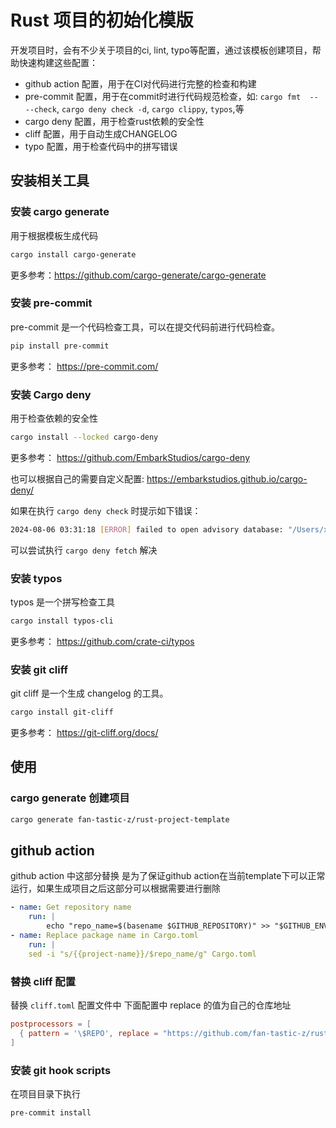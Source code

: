 # Rust 项目的初始化模版

开发项目时，会有不少关于项目的ci, lint, typo等配置，通过该模板创建项目，帮助快速构建这些配置：

- github action 配置，用于在CI对代码进行完整的检查和构建
- pre-commit 配置，用于在commit时进行代码规范检查，如: `cargo fmt  -- --check`, `cargo deny check -d`, `cargo clippy`, `typos`,等
- cargo deny 配置，用于检查rust依赖的安全性
- cliff 配置，用于自动生成CHANGELOG
- typo 配置，用于检查代码中的拼写错误

## 安装相关工具

### 安装 cargo generate

用于根据模板生成代码

```bash
cargo install cargo-generate
```

更多参考：<https://github.com/cargo-generate/cargo-generate>

### 安装 pre-commit

pre-commit 是一个代码检查工具，可以在提交代码前进行代码检查。

```bash
pip install pre-commit
```

更多参考： <https://pre-commit.com/>

### 安装 Cargo deny

用于检查依赖的安全性

```bash
cargo install --locked cargo-deny
```

更多参考： <https://github.com/EmbarkStudios/cargo-deny>

也可以根据自己的需要自定义配置: <https://embarkstudios.github.io/cargo-deny/>

如果在执行 `cargo deny check` 时提示如下错误：

```bash
2024-08-06 03:31:18 [ERROR] failed to open advisory database: "/Users/xxx/.cargo/advisory-dbs/github.com-2f857891b7f43c59" does not appear to be a git repository: Could not retrieve metadata of "/Users/xxx/.cargo/advisory-dbs/github.com-2f857891b7f43c59": No such file or directory (os error 2)
```

可以尝试执行 `cargo deny fetch` 解决

### 安装 typos

typos 是一个拼写检查工具

```bash
cargo install typos-cli
```

更多参考： <https://github.com/crate-ci/typos>

### 安装 git cliff

git cliff 是一个生成 changelog 的工具。

```bash
cargo install git-cliff
```

更多参考： <https://git-cliff.org/docs/>

## 使用

### cargo generate 创建项目

```bash
cargo generate fan-tastic-z/rust-project-template
```

## github action

github action 中这部分替换 是为了保证github action在当前template下可以正常运行，如果生成项目之后这部分可以根据需要进行删除

```YAML
- name: Get repository name
    run: |
        echo "repo_name=$(basename $GITHUB_REPOSITORY)" >> "$GITHUB_ENV"
- name: Replace package name in Cargo.toml
    run: |
    sed -i "s/{{project-name}}/$repo_name/g" Cargo.toml
```

### 替换 cliff 配置

替换 `cliff.toml` 配置文件中 下面配置中 replace 的值为自己的仓库地址

```toml
postprocessors = [
  { pattern = '\$REPO', replace = "https://github.com/fan-tastic-z/rust-project-template" }, # replace repository URL
]
```

### 安装 git hook scripts

在项目目录下执行

```bash
pre-commit install
```